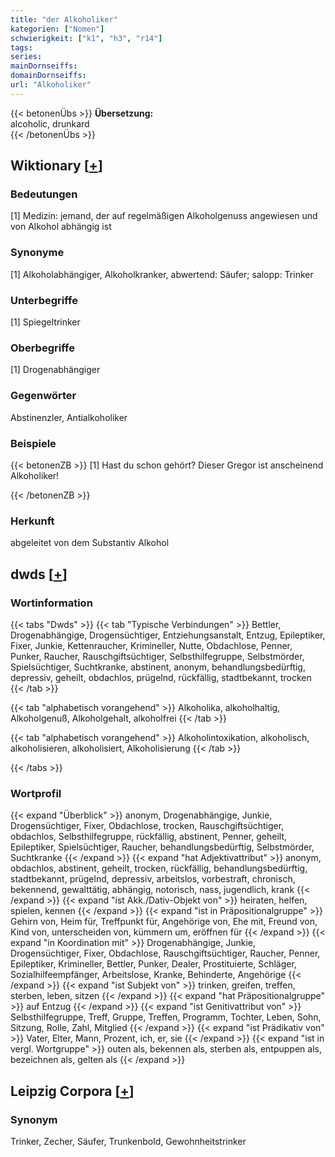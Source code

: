 ```yaml
---
title: "der Alkoholiker"
kategorien: ["Nomen"]
schwierigkeit: ["k1", "h3", "r14"]
tags:
series:
mainDornseiffs:
domainDornseiffs:
url: "Alkoholiker"
---
```


{{< betonenÜbs >}}
**Übersetzung:**  
alcoholic, drunkard  
{{< /betonenÜbs >}}

## Wiktionary [[+](https://de.wiktionary.org/wiki/Alkoholiker)]

### Bedeutungen
[1] Medizin: jemand, der auf regelmäßigen Alkoholgenuss angewiesen und von Alkohol abhängig ist  

### Synonyme
[1] Alkoholabhängiger, Alkoholkranker, abwertend: Säufer; salopp: Trinker  

### Unterbegriffe
[1] Spiegeltrinker  

### Oberbegriffe
[1] Drogenabhängiger  

### Gegenwörter
Abstinenzler, Antialkoholiker  

### Beispiele
{{< betonenZB >}}
[1] Hast du schon gehört? Dieser Gregor ist anscheinend Alkoholiker!  

{{< /betonenZB >}}
### Herkunft
abgeleitet von dem Substantiv Alkohol  



## dwds [[+](https://www.dwds.de/wb/Alkoholiker)]

### Wortinformation
{{< tabs "Dwds" >}}
{{< tab "Typische Verbindungen" >}}
Bettler, Drogenabhängige, Drogensüchtiger, Entziehungsanstalt, Entzug, Epileptiker, Fixer, Junkie, Kettenraucher, Krimineller, Nutte, Obdachlose, Penner, Punker, Raucher, Rauschgiftsüchtiger, Selbsthilfegruppe, Selbstmörder, Spielsüchtiger, Suchtkranke, abstinent, anonym, behandlungsbedürftig, depressiv, geheilt, obdachlos, prügelnd, rückfällig, stadtbekannt, trocken
{{< /tab >}}

{{< tab "alphabetisch vorangehend" >}}
Alkoholika, alkoholhaltig, Alkoholgenuß, Alkoholgehalt, alkoholfrei
{{< /tab >}}

{{< tab "alphabetisch vorangehend" >}}
Alkoholintoxikation, alkoholisch, alkoholisieren, alkoholisiert, Alkoholisierung
{{< /tab >}}

{{< /tabs >}}

### Wortprofil
{{< expand "Überblick" >}} anonym, Drogenabhängige, Junkie, Drogensüchtiger, Fixer, Obdachlose, trocken, Rauschgiftsüchtiger, obdachlos, Selbsthilfegruppe, rückfällig, abstinent, Penner, geheilt, Epileptiker, Spielsüchtiger, Raucher, behandlungsbedürftig, Selbstmörder, Suchtkranke {{< /expand >}}
{{< expand "hat Adjektivattribut" >}} anonym, obdachlos, abstinent, geheilt, trocken, rückfällig, behandlungsbedürftig, stadtbekannt, prügelnd, depressiv, arbeitslos, vorbestraft, chronisch, bekennend, gewalttätig, abhängig, notorisch, nass, jugendlich, krank {{< /expand >}}
{{< expand "ist Akk./Dativ-Objekt von" >}} heiraten, helfen, spielen, kennen {{< /expand >}}
{{< expand "ist in Präpositionalgruppe" >}} Gehirn von, Heim für, Treffpunkt für, Angehörige von, Ehe mit, Freund von, Kind von, unterscheiden von, kümmern um, eröffnen für {{< /expand >}}
{{< expand "in Koordination mit" >}} Drogenabhängige, Junkie, Drogensüchtiger, Fixer, Obdachlose, Rauschgiftsüchtiger, Raucher, Penner, Epileptiker, Krimineller, Bettler, Punker, Dealer, Prostituierte, Schläger, Sozialhilfeempfänger, Arbeitslose, Kranke, Behinderte, Angehörige {{< /expand >}}
{{< expand "ist Subjekt von" >}} trinken, greifen, treffen, sterben, leben, sitzen {{< /expand >}}
{{< expand "hat Präpositionalgruppe" >}} auf Entzug {{< /expand >}}
{{< expand "ist Genitivattribut von" >}} Selbsthilfegruppe, Treff, Gruppe, Treffen, Programm, Tochter, Leben, Sohn, Sitzung, Rolle, Zahl, Mitglied {{< /expand >}}
{{< expand "ist Prädikativ von" >}} Vater, Elter, Mann, Prozent, ich, er, sie {{< /expand >}}
{{< expand "ist in vergl. Wortgruppe" >}} outen als, bekennen als, sterben als, entpuppen als, bezeichnen als, gelten als {{< /expand >}}

## Leipzig Corpora [[+](https://corpora.uni-leipzig.de/en/res?word=Alkoholiker&corpusId=deu_newscrawl-public_2018)]


### Synonym
Trinker, Zecher, Säufer, Trunkenbold, Gewohnheitstrinker

